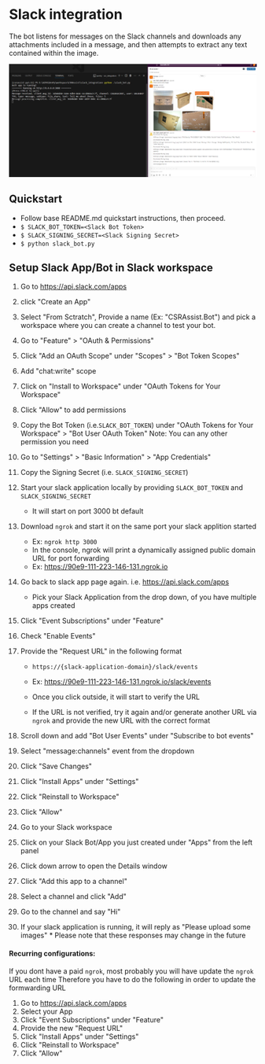 # Slack integration

The bot listens for messages on the Slack channels and downloads any attachments included in a
message, and then attempts to extract any text contained within the image.

![Slack message with 5 attachments downloaded by the bot](screenshot.png "Screenshot")


## Quickstart
* Follow base README.md quickstart instructions, then proceed.
* `$ SLACK_BOT_TOKEN=<Slack Bot Token>`
* `$ SLACK_SIGNING_SECRET=<Slack Signing Secret>`
* `$ python slack_bot.py`

## Setup Slack App/Bot in Slack workspace

1.	Go to https://api.slack.com/apps
2.	click "Create an App"
3.	Select "From Sctratch", Provide a name (Ex: "CSRAssist.Bot") and pick a workspace where you can create a channel to test your bot.
4.	Go to "Feature" > "OAuth & Permissions"
5.	Click "Add an OAuth Scope" under "Scopes" > "Bot Token Scopes"
6.	Add "chat:write" scope
7.	Click on "Install to Workspace" under "OAuth Tokens for Your Workspace"
8.	Click "Allow" to add permissions
9.	Copy the Bot Token (i.e.`SLACK_BOT_TOKEN`) under "OAuth Tokens for Your Workspace" > "Bot User OAuth Token"
	    Note: You can any other permission you need
10. Go to "Settings" > "Basic Information" > "App Credentials"
11. Copy the Signing Secret (i.e. `SLACK_SIGNING_SECRET`)
12. Start your slack application locally by providing `SLACK_BOT_TOKEN` and `SLACK_SIGNING_SECRET`
      * It will start on port 3000 bt default
    
14. Download `ngrok` and start it on the same port your slack applition started 
      * Ex: `ngrok http 3000`
      * In the console, ngrok will print a dynamically assigned public domain URL for port forwarding
      * Ex: https://90e9-111-223-146-131.ngrok.io
	
16. Go back to slack app page again. i.e. https://api.slack.com/apps
      * Pick your Slack Application from the drop down, of you have multiple apps created

17. Click "Event Subscriptions" under "Feature"
18. Check "Enable Events"
19. Provide the "Request URL" in the following format
      * `https://{slack-application-domain}/slack/events`
      * Ex: https://90e9-111-223-146-131.ngrok.io/slack/events
	    
      * Once you click outside, it will start to verify the URL
      * If the URL is not verified, try it again and/or generate another URL via `ngrok` and provide the new URL with the correct format
	
20. Scroll down and add "Bot User Events" under "Subscribe to bot events"
21. Select "message:channels" event from the dropdown
22. Click "Save Changes"
23. Click "Install Apps" under "Settings"
24. Click "Reinstall to Workspace"
25. Click "Allow"
26. Go to your Slack workspace
27. Click on your Slack Bot/App you just created under "Apps" from the left panel
28. Click down arrow to open the Details window
29. Click "Add this app to a channel"
30. Select a channel and click "Add"
31. Go to the channel and say "Hi"
32. If your slack application is running, it will reply as "Please upload some images"
        * Please note that these responses may change in the future
	
#### Recurring configurations: 
If you dont have a paid `ngrok`, most probably you will have update the `ngrok` URL each time
Therefore you have to do the following in order to update the formwarding URL

1. 	Go to https://api.slack.com/apps
2. 	Select your App
3. 	Click "Event Subscriptions" under "Feature"
4. 	Provide the new "Request URL"
5. 	Click "Install Apps" under "Settings"
6. 	Click "Reinstall to Workspace"
7. 	Click "Allow"
